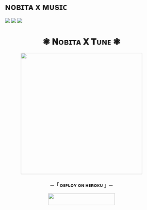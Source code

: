 # ɴᴏʙɪᴛᴀ x ᴍᴜsɪᴄ
  
<img src="https://user-images.githubusercontent.com/73097560/115834477-dbab4500-a447-11eb-908a-139a6edaec5c.gif">
<img src="https://readme-typing-svg.herokuapp.com?color=FF0085&width=620&lines=+𝗝𝗔𝗬+𝗦𝗛𝗥𝗘𝗘+𝗥𝗔𝗠+🚩"></b></h3>
<img src="https://user-images.githubusercontent.com/73097560/115834477-dbab4500-a447-11eb-908a-139a6edaec5c.gif">
<h1 align="center"><b>❃ 𝐍ᴏʙɪᴛᴀ 𝐗 𝐓ᴜɴᴇ ❃ </b></h1>
<p align="center"><a href="http"><img src="https://files.catbox.moe/tcz7s6.jpg" width="400"></a></p>

<h3 align="center">
    ─「 ᴅᴇᴩʟᴏʏ ᴏɴ ʜᴇʀᴏᴋᴜ 」─
</h3>

<p align="center"><a href="https://dashboard.heroku.com/new?template=https://github.com/iamnobita206243/NOBITA_MUSIC_01"> <img src="https://img.shields.io/badge/Deploy%20On%20Heroku-green?style=for-the-badge&logo=heroku" width="220" height="38.45"/></a></p>
